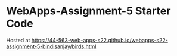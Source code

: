 # WebApps-Assignment-5 Starter Code
Hosted at  https://44-563-web-apps-s22.github.io/webapps-s22-assignment-5-bindisanjay/birds.html
